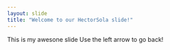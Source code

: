 ```yaml
---
layout: slide
title: "Welcome to our HectorSola slide!"
---
```

This is my awesone slide
Use the left arrow to go back!
